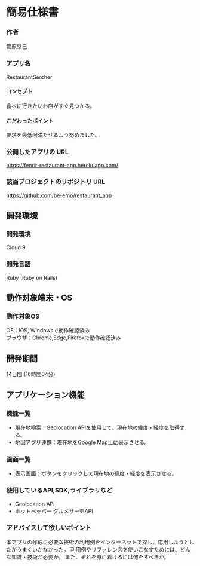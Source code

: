 # 簡易仕様書

### 作者
菅原悠己
### アプリ名
RestaurantSercher

#### コンセプト
食べに行きたいお店がすぐ見つかる。

#### こだわったポイント
要求を最低限満たせるよう努めました。

### 公開したアプリの URL
https://fenrir-restaurant-app.herokuapp.com/

### 該当プロジェクトのリポジトリ URL
https://github.com/be-emo/restaurant_app

## 開発環境
### 開発環境
Cloud 9

### 開発言語
Ruby (Ruby on Rails)

## 動作対象端末・OS
### 動作対象OS
OS：iOS, Windowsで動作確認済み<br>
ブラウザ：Chrome,Edge,Firefoxで動作確認済み

## 開発期間
14日間 (16時間04分)

## アプリケーション機能

### 機能一覧
- 現在地検索：Geolocation APIを使用して、現在地の緯度・経度を取得する。
- 地図アプリ連携：現在地をGoogle Map上に表示させる。

### 画面一覧
- 表示画面：ボタンをクリックして現在地の緯度・経度を表示させる。

### 使用しているAPI,SDK,ライブラリなど
- Geolocation API
- ホットペッパー グルメサーチAPI

### アドバイスして欲しいポイント
本アプリの作成に必要な技術の利用例をインターネットで探し、応用しようとしたがうまくいかなかった。
利用例やリファレンスを使いこなすためには、どんな知識・技術が必要か。
また、それを身に着けるには何をすべきか。